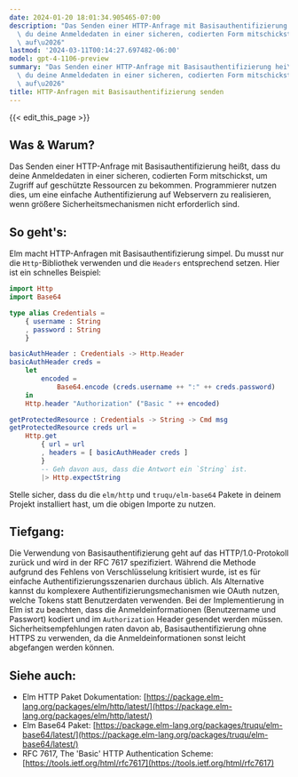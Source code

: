 ```yaml
---
date: 2024-01-20 18:01:34.905465-07:00
description: "Das Senden einer HTTP-Anfrage mit Basisauthentifizierung hei\xDFt, dass\
  \ du deine Anmeldedaten in einer sicheren, codierten Form mitschickst, um Zugriff\
  \ auf\u2026"
lastmod: '2024-03-11T00:14:27.697482-06:00'
model: gpt-4-1106-preview
summary: "Das Senden einer HTTP-Anfrage mit Basisauthentifizierung hei\xDFt, dass\
  \ du deine Anmeldedaten in einer sicheren, codierten Form mitschickst, um Zugriff\
  \ auf\u2026"
title: HTTP-Anfragen mit Basisauthentifizierung senden
---
```


{{< edit_this_page >}}

## Was & Warum?

Das Senden einer HTTP-Anfrage mit Basisauthentifizierung heißt, dass du deine Anmeldedaten in einer sicheren, codierten Form mitschickst, um Zugriff auf geschützte Ressourcen zu bekommen. Programmierer nutzen dies, um eine einfache Authentifizierung auf Webservern zu realisieren, wenn größere Sicherheitsmechanismen nicht erforderlich sind.

## So geht's:

Elm macht HTTP-Anfragen mit Basisauthentifizierung simpel. Du musst nur die `Http`-Bibliothek verwenden und die `Headers` entsprechend setzen. Hier ist ein schnelles Beispiel:

```Elm
import Http
import Base64

type alias Credentials =
    { username : String
    , password : String
    }

basicAuthHeader : Credentials -> Http.Header
basicAuthHeader creds =
    let
        encoded =
            Base64.encode (creds.username ++ ":" ++ creds.password)
    in
    Http.header "Authorization" ("Basic " ++ encoded)

getProtectedResource : Credentials -> String -> Cmd msg
getProtectedResource creds url =
    Http.get
        { url = url
        , headers = [ basicAuthHeader creds ]
        }
        -- Geh davon aus, dass die Antwort ein `String` ist.
        |> Http.expectString
```

Stelle sicher, dass du die `elm/http` und `truqu/elm-base64` Pakete in deinem Projekt installiert hast, um die obigen Importe zu nutzen.

## Tiefgang:

Die Verwendung von Basisauthentifizierung geht auf das HTTP/1.0-Protokoll zurück und wird in der RFC 7617 spezifiziert. Während die Methode aufgrund des Fehlens von Verschlüsselung kritisiert wurde, ist es für einfache Authentifizierungsszenarien durchaus üblich. Als Alternative kannst du komplexere Authentifizierungsmechanismen wie OAuth nutzen, welche Tokens statt Benutzerdaten verwenden. Bei der Implementierung in Elm ist zu beachten, dass die Anmeldeinformationen (Benutzername und Passwort) kodiert und im `Authorization` Header gesendet werden müssen. Sicherheitsempfehlungen raten davon ab, Basisauthentifizierung ohne HTTPS zu verwenden, da die Anmeldeinformationen sonst leicht abgefangen werden können.

## Siehe auch:

- Elm HTTP Paket Dokumentation: [https://package.elm-lang.org/packages/elm/http/latest/](https://package.elm-lang.org/packages/elm/http/latest/)
- Elm Base64 Paket: [https://package.elm-lang.org/packages/truqu/elm-base64/latest/](https://package.elm-lang.org/packages/truqu/elm-base64/latest/)
- RFC 7617, The 'Basic' HTTP Authentication Scheme: [https://tools.ietf.org/html/rfc7617](https://tools.ietf.org/html/rfc7617)

